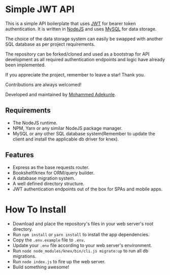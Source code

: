 # Simple JWT API

This is a simple API boilerplate that uses [JWT](https://jwt.io/) for bearer token authentication. It is written in [NodeJS](https://nodejs.org/) and uses [MySQL](https://www.mysql.com/) for data storage.

The choice of the data storage system can easily be swapped with another SQL database as per project requirements.

The repository can be forked/cloned and used as a bootstrap for API development as all required authentication endpoints and logic have already been implemented.

If you appreciate the project, remember to leave a star! Thank you.

Contributions are always welcomed!

Developed and maintained by [Mohammed Adekunle](https://github.com/Iyiola-am).

## Requirements

- The NodeJS runtime.
- NPM, Yarn or any similar NodeJS package manager.
- MySQL or any other SQL database system(Remember to update the client and install the applicable db driver for knex).

## Features

- Express as the base requests router.
- Bookshelf/knex for ORM/query builder.
- A database migration system.
- A well defined directory structure.
- JWT authentication endpoints out of the box for SPAs and mobile apps.

# How To Install

- Download and place the repository's files in your web server's root directory.
- Run `npm install` or `yarn install` to install the app dependencies.
- Copy the `.env.example` file to `.env`.
- Update your `.env` file according to your web server's environment.
- Run `node node_modules/knex/bin/cli.js migrate:up` to run all db migrations.
- Run `node index.js` to fire up the web server.
- Build something awesome!

